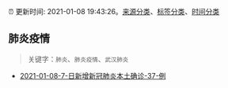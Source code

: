 :alarm_clock: 更新时间: 2021-01-08 19:43:26。[来源分类](../README.md)、[标签分类](../TAGS.md)、[时间分类](../TIMELINE.md)

## 肺炎疫情


> 关键字：`肺炎`、`肺炎疫情`、`武汉肺炎`



- [2021-01-08-7-日新增新冠肺炎本土确诊-37-例](http://app.cctv.com/special/cportal/detail/arti/index.html?id=ArtiPGAPwbhpN7DFyGNPBoBN210108&isfromapp=1) 
